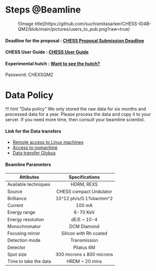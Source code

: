 
# Steps @Beamline

<figure markdown>
  ![Image title](https://github.com/suchismitasarker/CHESS-ID4B-QM2/blob/main/pictures/users_to_pub.png?raw=true)
</figure>

#### <b> Deadline for the proposal : </b> [CHESS Proposal Submission Deadline](https://www.chess.cornell.edu/users/chess-deadlines)


#### <b> CHESS User Guide : </b> [CHESS User Guide](https://www.chess.cornell.edu/user-guide)


#### <b> Experimental hutch : </b> [Want to see the hutch?](https://my.matterport.com/show/?m=Sfd6R3am1wR)  

Password: CHEXSQM2

# Data Policy 
!!! hint "Data policy"
      We only stored the raw data for six months and processed data for a year. Please process the data and copy it to your server. If you need more time, then consult your beamline scientist.


#### <b> Link for the Data transfers </b>

* [Remote access to Linux machines](https://wiki.classe.cornell.edu/Computing/RemoteLinux)
* [Access to nomachine](https://wiki.classe.cornell.edu/Computing/NoMachine)
* [Data transfer Globus](https://wiki.classe.cornell.edu/Computing/GlobusDataTransfer)





#### Beamline Parameters


| Attibutes | Specifications | 
| -------------- | :---------: | 
| Available techniques | HDRM, REXS | 
| Source | CHESS compact Undulator | 
| Brilliance| 10^12 ph/s/0.1%bw/mm^2 | 
| Current| 100 mA | 
| Energy range | 6-70 KeV | 
| Energy resolution | dE/E ~ 10-4 | 
| Monochromator | DCM Diamond |
| Focusing mirror | Silicon with Rh coated |
| Detection mode | Transmission |  
| Detector| Pilatus 6M | 
| Spot size| 300 microns x 800 microns | 
| Time to take the data| HRDM ~ 20 mins | 



